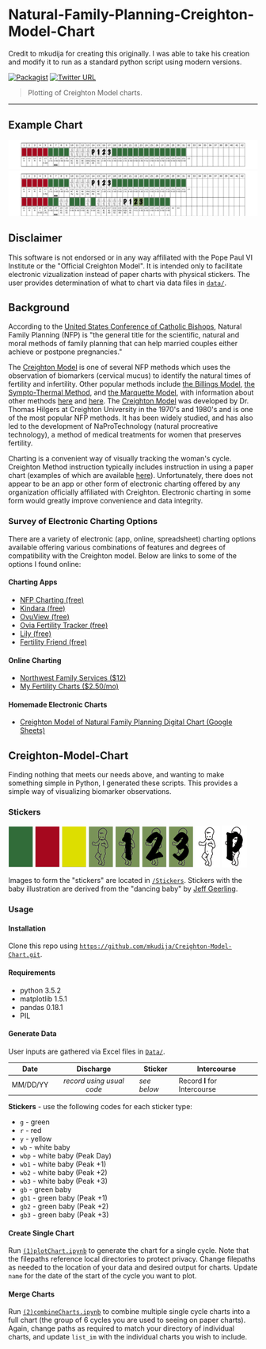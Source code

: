 # Natural-Family-Planning-Creighton-Model-Chart
Credit to mkudija for creating this originally.  I was able to take his creation and modify it to run as a standard python script using modern versions.

[![Packagist](https://img.shields.io/packagist/l/doctrine/orm.svg?maxAge=2592000)](https://github.com/mkudija/Creighton-Model-Chart/blob/master/LICENSE)
[![Twitter URL](https://img.shields.io/twitter/url/http/shields.io.svg?style=social&maxAge=2592000)](https://twitter.com/mkudija)

> Plotting of Creighton Model charts.

---

## Example Chart
![Example](https://github.com/jgerber53/nfp-creighton-model-chart/blob/main/charts/example_month_1.png)
![Example Combined](https://github.com/jgerber53/nfp-creighton-model-chart/blob/main/charts/complete/example_month_1_to_example_month_2.png)

## Disclaimer
This software is not endorsed or in any way affiliated with the Pope Paul VI Institute or the "Official Creighton Model". It is intended only to facilitate electronic vizualization instead of paper charts with physical stickers. The user provides determination of what to chart via data files in [`data/`](https://github.com/jgerber53/nfp-creighton-model-chart/tree/main/data). 

## Background
According to the [United States Conference of Catholic Bishops](http://www.usccb.org/issues-and-action/marriage-and-family/natural-family-planning/what-is-nfp/), Natural Family Planning (NFP) is "the general title for the scientific, natural and moral methods of family planning that can help married couples either achieve or postpone pregnancies."

The [Creighton Model](http://www.creightonmodel.com) is one of several NFP methods which uses the observation of biomarkers (cervical mucus) to identify the natural times of fertility and infertility. Other popular methods include [the Billings Model](http://www.woomb.org/), [the Sympto-Thermal Method](https://sympto.org/data/manual_en_sympto.pdf), and [the Marquette Model](https://www.google.com/url?sa=t&source=web&rct=j&opi=89978449&url=https://www.marquette.edu/nursing/institute-natural-family-planning/model.php&ved=2ahUKEwicldq49LeMAxX7OjQIHZJPHyYQFnoECBUQAQ&usg=AOvVaw3K0vL5LtMjgsWN_18DftTG/), with information about other methods [here](http://www.usccb.org/issues-and-action/marriage-and-family/natural-family-planning/what-is-nfp/methods.cfm) and [here](http://verilymag.com/2016/12/how-to-chart-your-cycle-creighton-billings-two-day-sympto-thermal-marquette-lactational). The [Creighton Model](http://www.unleashingthepower.info/PDFs/IA_IntroCrMS.pdf) was developed by Dr. Thomas Hilgers at Creighton University in the 1970's and 1980's and is one of the most popular NFP methods. It has been widely studied, and has also led to the development of NaProTechnology (natural procreative technology), a method of medical treatments for women that preserves fertility.

Charting is a convenient way of visually tracking the woman's cycle. Creighton Method instruction typically includes instruction in using a paper chart (examples of which are available [here](http://www.creightonmodel.com/background.htm)). Unfortunately, there does not appear to be an app or other form of electronic charting offered by any organization officially affiliated with Creighton. Electronic charting in some form would greatly improve convenience and data integrity.

### Survey of Electronic Charting Options
There are a variety of electronic (app, online, spreadsheet) charting options available offering various combinations of features and degrees of compatibility with the Creighton model. Below are links to some of the options I found online:

#### Charting Apps
* [NFP Charting (free)](https://itunes.apple.com/us/app/nfp-charting/id300767738?mt=8)
* [Kindara (free)](https://www.kindara.com/)
* [OvuView (free)](https://play.google.com/store/apps/details?id=com.sleekbit.ovuview&hl=en)
* [Ovia Fertility Tracker (free)](https://itunes.apple.com/us/app/ovia-fertility-tracker-ovulation-calculator/id570244389?mt=8)
* [Lily (free)](http://whimsicallily.com/lily/appstore.php)
* [Fertility Friend (free)](https://itunes.apple.com/app/apple-store/id443919067?mt=8)

#### Online Charting
* [Northwest Family Services ($12)](http://www.nwfs.org/natural-family-planning/online-charting)
* [My Fertility Charts ($2.50/mo)](http://www.myfertilitycharts.com/)

#### Homemade Electronic Charts
* [Creighton Model of Natural Family Planning Digital Chart (Google Sheets)](http://nfpandme.blogspot.com/2012/03/good-bye-paper-charts.html)

## Creighton-Model-Chart
Finding nothing that meets our needs above, and wanting to make something simple in Python, I generated these scripts. This provides a simple way of visualizing biomarker observations.

### Stickers
<img src="https://github.com/mkudija/Creighton-Model-Chart/blob/master/Stickers/g.png" width="50"/> <img src="https://github.com/mkudija/Creighton-Model-Chart/blob/master/Stickers/r.png" width="50"/> <img src="https://github.com/mkudija/Creighton-Model-Chart/blob/master/Stickers/y.png" width="50"/> <img src="https://github.com/mkudija/Creighton-Model-Chart/blob/master/Stickers/gb.png" width="50"/> <img src="https://github.com/mkudija/Creighton-Model-Chart/blob/master/Stickers/gb1.png" width="50"/> <img src="https://github.com/mkudija/Creighton-Model-Chart/blob/master/Stickers/gb2.png" width="50"/> <img src="https://github.com/mkudija/Creighton-Model-Chart/blob/master/Stickers/gb3.png" width="50"/> <img src="https://github.com/mkudija/Creighton-Model-Chart/blob/master/Stickers/wb.png" width="50"/> <img src="https://github.com/mkudija/Creighton-Model-Chart/blob/master/Stickers/wbp.png" width="50"/>

Images to form the "stickers" are located in [`/Stickers`](https://github.com/mkudija/Creighton-Model-Chart/tree/master/Stickers). Stickers with the baby illustration are derived from the "dancing baby" by [Jeff Geerling](https://www.jeffgeerling.com/blog/2010/dancing-baby-illustration). 

### Usage

#### Installation
Clone this repo using [`https://github.com/mkudija/Creighton-Model-Chart.git`](https://github.com/mkudija/Creighton-Model-Chart.git).

#### Requirements

- python 3.5.2
- matplotlib 1.5.1
- pandas 0.18.1
- PIL


#### Generate Data
User inputs are gathered via Excel files in [`Data/`](https://github.com/mkudija/Creighton-Model-Chart/tree/master/Data). 

| Date          | Discharge     | Sticker  | Intercourse  | 
| ------------- |:-------------:| -------- | ------------ |
| MM/DD/YY      | *record using usual code* | *see below* | Record **I** for Intercourse | 

**Stickers** - use the following codes for each sticker type:
- `g` - green
- `r` - red
- `y` - yellow
- `wb` - white baby
- `wbp` - white baby (Peak Day)
- `wb1` - white baby (Peak +1)
- `wb2` - white baby (Peak +2)
- `wb3` - white baby (Peak +3)
- `gb` - green baby 
- `gb1` - green baby (Peak +1)
- `gb2` - green baby (Peak +2)
- `gb3` - green baby (Peak +3)


#### Create Single Chart
Run [`(1)plotChart.ipynb`](https://github.com/mkudija/Creighton-Model-Chart/blob/master/(1)plotChart.ipynb) to generate the chart for a single cycle. Note that the filepaths reference local directories to protect privacy. Change filepaths as needed to the location of your data and desired output for charts. Update `name` for the date of the start of the cycle you want to plot. 

#### Merge Charts
Run [`(2)combineCharts.ipynb`](https://github.com/mkudija/Creighton-Model-Chart/blob/master/(2)combineCharts.ipynb) to combine multiple single cycle charts into a full chart (the group of 6 cycles you are used to seeing on paper charts). Again, change paths as required to match your directory of individual charts, and update `list_im` with the individual charts you wish to include.  
